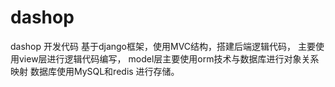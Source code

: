 # dashop
dashop 开发代码
基于django框架，使用MVC结构，搭建后端逻辑代码，
主要使用view层进行逻辑代码编写，
model层主要使用orm技术与数据库进行对象关系映射
数据库使用MySQL和redis 进行存储。 
